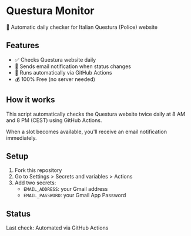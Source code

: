 # Questura Monitor

🤖 Automatic daily checker for Italian Questura (Police) website

## Features

- ✅ Checks Questura website daily
- 📧 Sends email notification when status changes
- 🔄 Runs automatically via GitHub Actions
- 💰 100% Free (no server needed)

## How it works

This script automatically checks the Questura website twice daily at 8 AM and 8 PM (CEST) using GitHub Actions.

When a slot becomes available, you'll receive an email notification immediately.

## Setup

1. Fork this repository
2. Go to Settings > Secrets and variables > Actions
3. Add two secrets:
   - `EMAIL_ADDRESS`: your Gmail address
   - `EMAIL_PASSWORD`: your Gmail App Password

## Status

Last check: Automated via GitHub Actions

